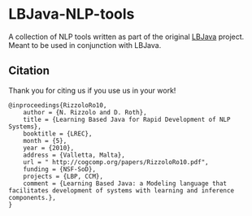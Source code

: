 # LBJava-NLP-tools

A collection of NLP tools written as part of the original [LBJava](https://github.com/IllinoisCogComp/lbjava)
project. Meant to be used in conjunction with LBJava. 

## Citation

Thank you for citing us if you use us in your work!

```
@inproceedings{RizzoloRo10,
    author = {N. Rizzolo and D. Roth},
    title = {Learning Based Java for Rapid Development of NLP Systems},
    booktitle = {LREC},
    month = {5},
    year = {2010},
    address = {Valletta, Malta},
    url = " http://cogcomp.org/papers/RizzoloRo10.pdf",
    funding = {NSF-SoD},
    projects = {LBP, CCM},
    comment = {Learning Based Java: a Modeling language that facilitates development of systems with learning and inference components.},
}
```
